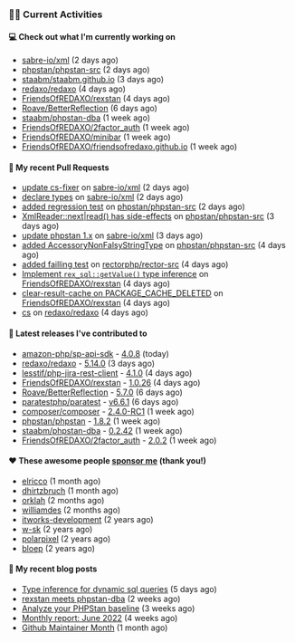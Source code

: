 ### 👨‍💻 Current Activities


#### 💻 Check out what I'm currently working on

- [sabre-io/xml](https://github.com/sabre-io/xml) (2 days ago)
- [phpstan/phpstan-src](https://github.com/phpstan/phpstan-src) (2 days ago)
- [staabm/staabm.github.io](https://github.com/staabm/staabm.github.io) (3 days ago)
- [redaxo/redaxo](https://github.com/redaxo/redaxo) (4 days ago)
- [FriendsOfREDAXO/rexstan](https://github.com/FriendsOfREDAXO/rexstan) (4 days ago)
- [Roave/BetterReflection](https://github.com/Roave/BetterReflection) (6 days ago)
- [staabm/phpstan-dba](https://github.com/staabm/phpstan-dba) (1 week ago)
- [FriendsOfREDAXO/2factor_auth](https://github.com/FriendsOfREDAXO/2factor_auth) (1 week ago)
- [FriendsOfREDAXO/minibar](https://github.com/FriendsOfREDAXO/minibar) (1 week ago)
- [FriendsOfREDAXO/friendsofredaxo.github.io](https://github.com/FriendsOfREDAXO/friendsofredaxo.github.io) (1 week ago)


#### 🔨 My recent Pull Requests

- [update cs-fixer](https://github.com/sabre-io/xml/pull/218) on [sabre-io/xml](https://github.com/sabre-io/xml) (2 days ago)
- [declare types](https://github.com/sabre-io/xml/pull/217) on [sabre-io/xml](https://github.com/sabre-io/xml) (2 days ago)
- [added regression test](https://github.com/phpstan/phpstan-src/pull/1555) on [phpstan/phpstan-src](https://github.com/phpstan/phpstan-src) (2 days ago)
- [XmlReader::next|read() has side-effects](https://github.com/phpstan/phpstan-src/pull/1551) on [phpstan/phpstan-src](https://github.com/phpstan/phpstan-src) (3 days ago)
- [update phpstan 1.x](https://github.com/sabre-io/xml/pull/214) on [sabre-io/xml](https://github.com/sabre-io/xml) (3 days ago)
- [added AccessoryNonFalsyStringType](https://github.com/phpstan/phpstan-src/pull/1542) on [phpstan/phpstan-src](https://github.com/phpstan/phpstan-src) (4 days ago)
- [added failling test](https://github.com/rectorphp/rector-src/pull/2708) on [rectorphp/rector-src](https://github.com/rectorphp/rector-src) (4 days ago)
- [Implement `rex_sql::getValue()` type inference](https://github.com/FriendsOfREDAXO/rexstan/pull/49) on [FriendsOfREDAXO/rexstan](https://github.com/FriendsOfREDAXO/rexstan) (4 days ago)
- [clear-result-cache on PACKAGE_CACHE_DELETED](https://github.com/FriendsOfREDAXO/rexstan/pull/48) on [FriendsOfREDAXO/rexstan](https://github.com/FriendsOfREDAXO/rexstan) (4 days ago)
- [cs](https://github.com/redaxo/redaxo/pull/5263) on [redaxo/redaxo](https://github.com/redaxo/redaxo) (4 days ago)


#### 🔭 Latest releases I've contributed to

- [amazon-php/sp-api-sdk](https://github.com/amazon-php/sp-api-sdk) - [4.0.8](https://github.com/amazon-php/sp-api-sdk/releases/tag/4.0.8) (today)
- [redaxo/redaxo](https://github.com/redaxo/redaxo) - [5.14.0](https://github.com/redaxo/redaxo/releases/tag/5.14.0) (3 days ago)
- [lesstif/php-jira-rest-client](https://github.com/lesstif/php-jira-rest-client) - [4.1.0](https://github.com/lesstif/php-jira-rest-client/releases/tag/4.1.0) (4 days ago)
- [FriendsOfREDAXO/rexstan](https://github.com/FriendsOfREDAXO/rexstan) - [1.0.26](https://github.com/FriendsOfREDAXO/rexstan/releases/tag/1.0.26) (4 days ago)
- [Roave/BetterReflection](https://github.com/Roave/BetterReflection) - [5.7.0](https://github.com/Roave/BetterReflection/releases/tag/5.7.0) (6 days ago)
- [paratestphp/paratest](https://github.com/paratestphp/paratest) - [v6.6.1](https://github.com/paratestphp/paratest/releases/tag/v6.6.1) (6 days ago)
- [composer/composer](https://github.com/composer/composer) - [2.4.0-RC1](https://github.com/composer/composer/releases/tag/2.4.0-RC1) (1 week ago)
- [phpstan/phpstan](https://github.com/phpstan/phpstan) - [1.8.2](https://github.com/phpstan/phpstan/releases/tag/1.8.2) (1 week ago)
- [staabm/phpstan-dba](https://github.com/staabm/phpstan-dba) - [0.2.42](https://github.com/staabm/phpstan-dba/releases/tag/0.2.42) (1 week ago)
- [FriendsOfREDAXO/2factor_auth](https://github.com/FriendsOfREDAXO/2factor_auth) - [2.0.2](https://github.com/FriendsOfREDAXO/2factor_auth/releases/tag/2.0.2) (1 week ago)


#### ❤️ These awesome people [sponsor me](https://github.com/sponsors/staabm) (thank you!)

- [elricco](https://github.com/elricco) (1 month ago)
- [dhirtzbruch](https://github.com/dhirtzbruch) (1 month ago)
- [orklah](https://github.com/orklah) (2 months ago)
- [williamdes](https://github.com/williamdes) (2 months ago)
- [itworks-development](https://github.com/itworks-development) (2 years ago)
- [w-sk](https://github.com/w-sk) (2 years ago)
- [polarpixel](https://github.com/polarpixel) (2 years ago)
- [bloep](https://github.com/bloep) (2 years ago)

#### 📜 My recent blog posts

- [Type inference for dynamic sql queries](https://staabm.github.io/2022/07/23/phpstan-dba-inference-placeholder.html) (5 days ago)
- [rexstan meets phpstan-dba](https://staabm.github.io/2022/07/12/rexstan-meets-phpstan-dba.html) (2 weeks ago)
- [Analyze your PHPStan baseline](https://staabm.github.io/2022/07/04/phpstan-baseline-analysis.html) (3 weeks ago)
- [Monthly report: June 2022](https://staabm.github.io/2022/06/30/monthly-report-june.html) (4 weeks ago)
- [Github Maintainer Month](https://staabm.github.io/2022/06/24/github-maintainer-month.html) (1 month ago)
